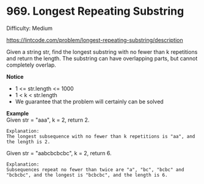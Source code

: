 # 969. Longest Repeating Substring

Difficulty: Medium

https://lintcode.com/problem/longest-repeating-substring/description

Given a string str, find the longest substring with no fewer than k repetitions and return the length. The substring can have overlapping parts, but cannot completely overlap.

**Notice**  
* 1 <= str.length <= 1000
* 1 < k < str.length
* We guarantee that the problem will certainly can be solved

**Example**  
Given str = "aaa", k = 2, return 2.
```
Explanation:
The longest subsequence with no fewer than k repetitions is "aa", and the length is 2.
```
Given str = "aabcbcbcbc", k = 2, return 6.
```
Explanation:
Subsequences repeat no fewer than twice are "a", "bc", "bcbc" and "bcbcbc", and the longest is "bcbcbc", and the length is 6.
```
